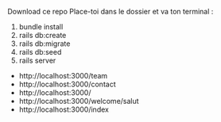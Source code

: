 Download ce repo
Place-toi dans le dossier et va ton terminal :

1. bundle install
2. rails db:create
3. rails db:migrate
4. rails db:seed
5. rails server


- http://localhost:3000/team
- http://localhost:3000/contact
- http://localhost:3000/
- http://localhost:3000/welcome/salut
- http://localhost:3000/index
